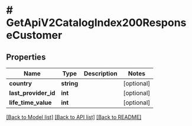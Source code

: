# # GetApiV2CatalogIndex200ResponseCustomer

## Properties

Name | Type | Description | Notes
------------ | ------------- | ------------- | -------------
**country** | **string** |  | [optional]
**last_provider_id** | **int** |  | [optional]
**life_time_value** | **int** |  | [optional]

[[Back to Model list]](../../README.md#models) [[Back to API list]](../../README.md#endpoints) [[Back to README]](../../README.md)
